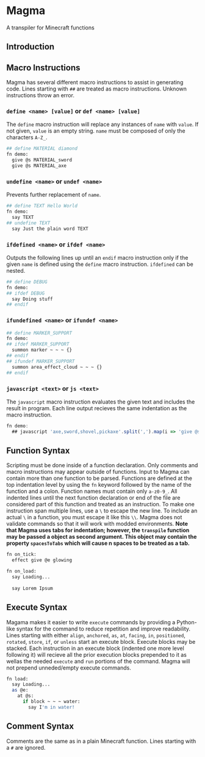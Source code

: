 # Magma
A transpiler for Minecraft functions
## Introduction

## Macro Instructions
Magma has several different macro instructions to assist in generating code. Lines starting with `##` are treated as macro instructions. Unknown instructions throw an error.
### `define <name> [value]` or `def <name> [value]`
The `define` macro instruction will replace any instances of `name` with `value`. If not given, `value` is an empty string. `name` must be composed of only the characters `A-Z_`.
```bash
## define MATERIAL diamond
fn demo:
  give @s MATERIAL_sword
  give @s MATERIAL_axe
```
### `undefine <name>` or `undef <name>`
Prevents further replacement of `name`.
```bash
## define TEXT Hello World
fn demo:
  say TEXT
## undefine TEXT
  say Just the plain word TEXT
```
### `ifdefined <name>` or `ifdef <name>`
Outputs the following lines up until an `endif` macro instruction only if the given `name` is defined using the `define` macro instruction. `ifdefined` can be nested.
```bash
## define DEBUG
fn demo:
## ifdef DEBUG
  say Doing stuff
## endif
```
### `ifundefined <name>` or `ifundef <name>`
```bash
## define MARKER_SUPPORT
fn demo:
## ifdef MARKER_SUPPORT
  summon marker ~ ~ ~ {}
## endif
## ifundef MARKER_SUPPORT
  summon area_effect_cloud ~ ~ ~ {}
## endif
```
### `javascript <text>` or `js <text>`
The `javascript` macro instruction evaluates the given text and includes the result in program. Each line output recieves the same indentation as the macro instruction.
```javascript
fn demo:
  ## javascript 'axe,sword,shovel,pickaxe'.split(',').map(i => 'give @s diamond_' + i).join('\n')
```
## Function Syntax
Scripting must be done inside of a function declaration. Only comments and macro instructions may appear outside of functions. Input to Magma can contain more than one function to be parsed. Functions are defined at the top indentation level by using the `fn` keyword followed by the name of the function and a colon. Function names must contain only `a-z0-9_`. All indented lines until the next function declaration or end of the file are considered part of this function and treated as an instruction. To make one instruction span multiple lines, use a `\` to escape the new line. To include an actual `\` in a function, you must escape it like this `\\`. Magma does not validate commands so that it will work with modded environments. **Note that Magma uses tabs for indentation; however, the `transpile` function may be passed a object as second argument. This object may contain the property `spacesToTabs` which will cause n spaces to be treated as a tab.**
```bash
fn on_tick:
  effect give @e glowing

fn on_load:
  say Loading...
  
  say Lorem Ipsum
```
## Execute Syntax
Magama makes it easier to write `execute` commands by providing a Python-like syntax for the command to reduce repetition and improve readability. Lines starting with either `align`, `anchored`, `as`, `at`, `facing`, `in`, `positioned`, `rotated`, `store`, `if`, or `unless` start an execute block. Execute blocks may be stacked. Each instruction in an execute block (indented one more level following it) will recieve all the prior execution blocks prepended to it as wellas the needed `execute` and `run` portions of the command. Magma will not prepend unneded/empty execute commands.

```bash
fn load:
  say Loading...
  as @e:
    at @s:
      if block ~ ~ ~ water:
        say I'm in water! 
```
## Comment Syntax
Comments are the same as in a plain Minecraft function. Lines starting with a `#` are ignored.
